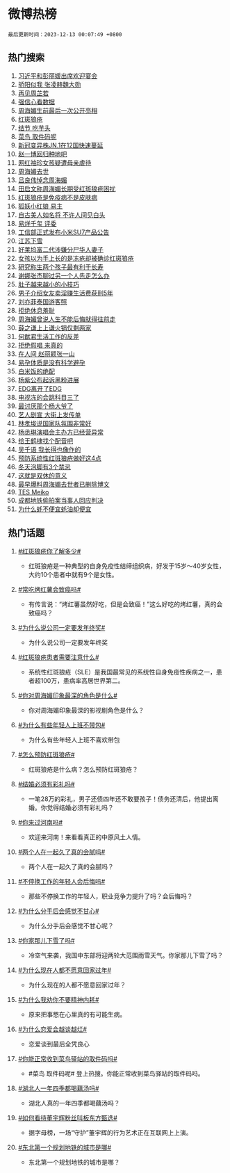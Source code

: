 # 微博热榜

`最后更新时间：2023-12-13 00:07:49 +0800`

## 热门搜索

1. [习近平和彭丽媛出席欢迎宴会](https://m.weibo.cn/search?containerid=100103type%3D1%26t%3D10%26q%3D%23%E4%B9%A0%E8%BF%91%E5%B9%B3%E5%92%8C%E5%BD%AD%E4%B8%BD%E5%AA%9B%E5%87%BA%E5%B8%AD%E6%AC%A2%E8%BF%8E%E5%AE%B4%E4%BC%9A%23&stream_entry_id=51&isnewpage=1&extparam=seat%3D1%26filter_type%3Drealtimehot%26pos%3D0%26c_type%3D51%26q%3D%2523%25E4%25B9%25A0%25E8%25BF%2591%25E5%25B9%25B3%25E5%2592%258C%25E5%25BD%25AD%25E4%25B8%25BD%25E5%25AA%259B%25E5%2587%25BA%25E5%25B8%25AD%25E6%25AC%25A2%25E8%25BF%258E%25E5%25AE%25B4%25E4%25BC%259A%2523%26dgr%3D0%26cate%3D10103%26stream_entry_id%3D51%26display_time%3D1702397267%26pre_seqid%3D1702397267846920861123)
1. [骄阳似我 张凌赫魏大勋](https://m.weibo.cn/search?containerid=100103type%3D1%26t%3D10%26q%3D%E9%AA%84%E9%98%B3%E4%BC%BC%E6%88%91+%E5%BC%A0%E5%87%8C%E8%B5%AB%E9%AD%8F%E5%A4%A7%E5%8B%8B&stream_entry_id=31&isnewpage=1&extparam=seat%3D1%26realpos%3D1%26filter_type%3Drealtimehot%26stream_entry_id%3D31%26c_type%3D31%26flag%3D2%26dgr%3D0%26cate%3D5001%26pos%3D0%26band_rank%3D1%26q%3D%25E9%25AA%2584%25E9%2598%25B3%25E4%25BC%25BC%25E6%2588%2591%2520%25E5%25BC%25A0%25E5%2587%258C%25E8%25B5%25AB%25E9%25AD%258F%25E5%25A4%25A7%25E5%258B%258B%26lcate%3D5001%26display_time%3D1702397267%26pre_seqid%3D1702397267846920861123)
1. [再见周芷若](https://m.weibo.cn/search?containerid=100103type%3D1%26t%3D10%26q%3D%23%E5%86%8D%E8%A7%81%E5%91%A8%E8%8A%B7%E8%8B%A5%23&stream_entry_id=31&isnewpage=1&extparam=seat%3D1%26realpos%3D2%26filter_type%3Drealtimehot%26stream_entry_id%3D31%26c_type%3D31%26flag%3D16%26dgr%3D0%26cate%3D5001%26pos%3D1%26band_rank%3D2%26q%3D%2523%25E5%2586%258D%25E8%25A7%2581%25E5%2591%25A8%25E8%258A%25B7%25E8%258B%25A5%2523%26lcate%3D5001%26display_time%3D1702397267%26pre_seqid%3D1702397267846920861123)
1. [强信心看数据](https://m.weibo.cn/search?containerid=100103type%3D1%26t%3D10%26q%3D%23%E5%BC%BA%E4%BF%A1%E5%BF%83%E7%9C%8B%E6%95%B0%E6%8D%AE%23&stream_entry_id=31&isnewpage=1&extparam=seat%3D1%26realpos%3D3%26filter_type%3Drealtimehot%26stream_entry_id%3D31%26c_type%3D31%26flag%3D0%26dgr%3D0%26cate%3D5001%26pos%3D2%26band_rank%3D3%26q%3D%2523%25E5%25BC%25BA%25E4%25BF%25A1%25E5%25BF%2583%25E7%259C%258B%25E6%2595%25B0%25E6%258D%25AE%2523%26lcate%3D5001%26display_time%3D1702397267%26pre_seqid%3D1702397267846920861123)
1. [周海媚生前最后一次公开亮相](https://m.weibo.cn/search?containerid=100103type%3D1%26t%3D10%26q%3D%23%E5%91%A8%E6%B5%B7%E5%AA%9A%E7%94%9F%E5%89%8D%E6%9C%80%E5%90%8E%E4%B8%80%E6%AC%A1%E5%85%AC%E5%BC%80%E4%BA%AE%E7%9B%B8%23&stream_entry_id=31&isnewpage=1&extparam=seat%3D1%26realpos%3D4%26filter_type%3Drealtimehot%26stream_entry_id%3D31%26c_type%3D31%26flag%3D2%26dgr%3D0%26cate%3D5001%26pos%3D3%26band_rank%3D4%26q%3D%2523%25E5%2591%25A8%25E6%25B5%25B7%25E5%25AA%259A%25E7%2594%259F%25E5%2589%258D%25E6%259C%2580%25E5%2590%258E%25E4%25B8%2580%25E6%25AC%25A1%25E5%2585%25AC%25E5%25BC%2580%25E4%25BA%25AE%25E7%259B%25B8%2523%26lcate%3D5001%26display_time%3D1702397267%26pre_seqid%3D1702397267846920861123)
1. [红斑狼疮](https://m.weibo.cn/search?containerid=100103type%3D1%26t%3D10%26q%3D%E7%BA%A2%E6%96%91%E7%8B%BC%E7%96%AE&stream_entry_id=31&isnewpage=1&extparam=seat%3D1%26realpos%3D5%26filter_type%3Drealtimehot%26stream_entry_id%3D31%26c_type%3D31%26flag%3D16%26dgr%3D0%26cate%3D5001%26pos%3D4%26band_rank%3D5%26q%3D%25E7%25BA%25A2%25E6%2596%2591%25E7%258B%25BC%25E7%2596%25AE%26lcate%3D5001%26display_time%3D1702397267%26pre_seqid%3D1702397267846920861123)
1. [结节 吃芋头](https://m.weibo.cn/search?containerid=100103type%3D1%26t%3D10%26q%3D%E7%BB%93%E8%8A%82+%E5%90%83%E8%8A%8B%E5%A4%B4&stream_entry_id=31&isnewpage=1&extparam=seat%3D1%26realpos%3D6%26filter_type%3Drealtimehot%26stream_entry_id%3D31%26c_type%3D31%26flag%3D16%26dgr%3D0%26cate%3D5001%26pos%3D5%26band_rank%3D6%26q%3D%25E7%25BB%2593%25E8%258A%2582%2520%25E5%2590%2583%25E8%258A%258B%25E5%25A4%25B4%26lcate%3D5001%26display_time%3D1702397267%26pre_seqid%3D1702397267846920861123)
1. [菜鸟 取件码呢](https://m.weibo.cn/search?containerid=100103type%3D1%26t%3D10%26q%3D%E8%8F%9C%E9%B8%9F+%E5%8F%96%E4%BB%B6%E7%A0%81%E5%91%A2&stream_entry_id=31&isnewpage=1&extparam=seat%3D1%26realpos%3D7%26filter_type%3Drealtimehot%26stream_entry_id%3D31%26c_type%3D31%26flag%3D2%26dgr%3D0%26cate%3D5001%26pos%3D6%26band_rank%3D7%26q%3D%25E8%258F%259C%25E9%25B8%259F%2520%25E5%258F%2596%25E4%25BB%25B6%25E7%25A0%2581%25E5%2591%25A2%26lcate%3D5001%26display_time%3D1702397267%26pre_seqid%3D1702397267846920861123)
1. [新冠变异株JN.1在12国快速蔓延](https://m.weibo.cn/search?containerid=100103type%3D1%26t%3D10%26q%3D%23%E6%96%B0%E5%86%A0%E5%8F%98%E5%BC%82%E6%A0%AAJN.1%E5%9C%A812%E5%9B%BD%E5%BF%AB%E9%80%9F%E8%94%93%E5%BB%B6%23&stream_entry_id=31&isnewpage=1&extparam=seat%3D1%26realpos%3D8%26filter_type%3Drealtimehot%26stream_entry_id%3D31%26c_type%3D31%26flag%3D2%26dgr%3D0%26cate%3D5001%26pos%3D7%26band_rank%3D8%26q%3D%2523%25E6%2596%25B0%25E5%2586%25A0%25E5%258F%2598%25E5%25BC%2582%25E6%25A0%25AAJN.1%25E5%259C%25A812%25E5%259B%25BD%25E5%25BF%25AB%25E9%2580%259F%25E8%2594%2593%25E5%25BB%25B6%2523%26lcate%3D5001%26display_time%3D1702397267%26pre_seqid%3D1702397267846920861123)
1. [赵一博回归种地吧](https://m.weibo.cn/search?containerid=100103type%3D1%26t%3D10%26q%3D%E8%B5%B5%E4%B8%80%E5%8D%9A%E5%9B%9E%E5%BD%92%E7%A7%8D%E5%9C%B0%E5%90%A7&stream_entry_id=31&isnewpage=1&extparam=seat%3D1%26realpos%3D9%26filter_type%3Drealtimehot%26stream_entry_id%3D31%26c_type%3D31%26flag%3D1%26dgr%3D0%26cate%3D5001%26pos%3D8%26band_rank%3D9%26q%3D%25E8%25B5%25B5%25E4%25B8%2580%25E5%258D%259A%25E5%259B%259E%25E5%25BD%2592%25E7%25A7%258D%25E5%259C%25B0%25E5%2590%25A7%26lcate%3D5001%26display_time%3D1702397267%26pre_seqid%3D1702397267846920861123)
1. [网红袖珍女孩疑遭母亲虐待](https://m.weibo.cn/search?containerid=100103type%3D1%26t%3D10%26q%3D%23%E7%BD%91%E7%BA%A2%E8%A2%96%E7%8F%8D%E5%A5%B3%E5%AD%A9%E7%96%91%E9%81%AD%E6%AF%8D%E4%BA%B2%E8%99%90%E5%BE%85%23&stream_entry_id=31&isnewpage=1&extparam=seat%3D1%26realpos%3D10%26filter_type%3Drealtimehot%26stream_entry_id%3D31%26c_type%3D31%26flag%3D2%26dgr%3D0%26cate%3D5001%26pos%3D9%26band_rank%3D10%26q%3D%2523%25E7%25BD%2591%25E7%25BA%25A2%25E8%25A2%2596%25E7%258F%258D%25E5%25A5%25B3%25E5%25AD%25A9%25E7%2596%2591%25E9%2581%25AD%25E6%25AF%258D%25E4%25BA%25B2%25E8%2599%2590%25E5%25BE%2585%2523%26lcate%3D5001%26display_time%3D1702397267%26pre_seqid%3D1702397267846920861123)
1. [周海媚去世](https://m.weibo.cn/search?containerid=100103type%3D1%26t%3D10%26q%3D%E5%91%A8%E6%B5%B7%E5%AA%9A%E5%8E%BB%E4%B8%96&stream_entry_id=31&isnewpage=1&extparam=seat%3D1%26realpos%3D11%26filter_type%3Drealtimehot%26stream_entry_id%3D31%26c_type%3D31%26flag%3D2%26dgr%3D0%26cate%3D5001%26pos%3D10%26band_rank%3D11%26q%3D%25E5%2591%25A8%25E6%25B5%25B7%25E5%25AA%259A%25E5%258E%25BB%25E4%25B8%2596%26lcate%3D5001%26display_time%3D1702397267%26pre_seqid%3D1702397267846920861123)
1. [吕良伟悼念周海媚](https://m.weibo.cn/search?containerid=100103type%3D1%26t%3D10%26q%3D%23%E5%90%95%E8%89%AF%E4%BC%9F%E6%82%BC%E5%BF%B5%E5%91%A8%E6%B5%B7%E5%AA%9A%23&stream_entry_id=31&isnewpage=1&extparam=seat%3D1%26realpos%3D12%26filter_type%3Drealtimehot%26stream_entry_id%3D31%26c_type%3D31%26flag%3D1%26dgr%3D0%26cate%3D5001%26pos%3D11%26band_rank%3D12%26q%3D%2523%25E5%2590%2595%25E8%2589%25AF%25E4%25BC%259F%25E6%2582%25BC%25E5%25BF%25B5%25E5%2591%25A8%25E6%25B5%25B7%25E5%25AA%259A%2523%26lcate%3D5001%26display_time%3D1702397267%26pre_seqid%3D1702397267846920861123)
1. [田启文称周海媚长期受红斑狼疮困扰](https://m.weibo.cn/search?containerid=100103type%3D1%26t%3D10%26q%3D%23%E7%94%B0%E5%90%AF%E6%96%87%E7%A7%B0%E5%91%A8%E6%B5%B7%E5%AA%9A%E9%95%BF%E6%9C%9F%E5%8F%97%E7%BA%A2%E6%96%91%E7%8B%BC%E7%96%AE%E5%9B%B0%E6%89%B0%23&stream_entry_id=31&isnewpage=1&extparam=seat%3D1%26realpos%3D13%26filter_type%3Drealtimehot%26stream_entry_id%3D31%26c_type%3D31%26flag%3D2%26dgr%3D0%26cate%3D5001%26pos%3D12%26band_rank%3D13%26q%3D%2523%25E7%2594%25B0%25E5%2590%25AF%25E6%2596%2587%25E7%25A7%25B0%25E5%2591%25A8%25E6%25B5%25B7%25E5%25AA%259A%25E9%2595%25BF%25E6%259C%259F%25E5%258F%2597%25E7%25BA%25A2%25E6%2596%2591%25E7%258B%25BC%25E7%2596%25AE%25E5%259B%25B0%25E6%2589%25B0%2523%26lcate%3D5001%26display_time%3D1702397267%26pre_seqid%3D1702397267846920861123)
1. [红斑狼疮是免疫病不是皮肤病](https://m.weibo.cn/search?containerid=100103type%3D1%26t%3D10%26q%3D%23%E7%BA%A2%E6%96%91%E7%8B%BC%E7%96%AE%E6%98%AF%E5%85%8D%E7%96%AB%E7%97%85%E4%B8%8D%E6%98%AF%E7%9A%AE%E8%82%A4%E7%97%85%23&stream_entry_id=31&isnewpage=1&extparam=seat%3D1%26realpos%3D14%26filter_type%3Drealtimehot%26stream_entry_id%3D31%26c_type%3D31%26flag%3D0%26dgr%3D0%26cate%3D5001%26pos%3D13%26band_rank%3D14%26q%3D%2523%25E7%25BA%25A2%25E6%2596%2591%25E7%258B%25BC%25E7%2596%25AE%25E6%2598%25AF%25E5%2585%258D%25E7%2596%25AB%25E7%2597%2585%25E4%25B8%258D%25E6%2598%25AF%25E7%259A%25AE%25E8%2582%25A4%25E7%2597%2585%2523%26lcate%3D5001%26display_time%3D1702397267%26pre_seqid%3D1702397267846920861123)
1. [狐妖小红娘 易主](https://m.weibo.cn/search?containerid=100103type%3D1%26t%3D10%26q%3D%E7%8B%90%E5%A6%96%E5%B0%8F%E7%BA%A2%E5%A8%98+%E6%98%93%E4%B8%BB&stream_entry_id=31&isnewpage=1&extparam=seat%3D1%26realpos%3D15%26filter_type%3Drealtimehot%26stream_entry_id%3D31%26c_type%3D31%26flag%3D2%26dgr%3D0%26cate%3D5001%26pos%3D14%26band_rank%3D15%26q%3D%25E7%258B%2590%25E5%25A6%2596%25E5%25B0%258F%25E7%25BA%25A2%25E5%25A8%2598%2520%25E6%2598%2593%25E4%25B8%25BB%26lcate%3D5001%26display_time%3D1702397267%26pre_seqid%3D1702397267846920861123)
1. [自古美人如名将 不许人间见白头](https://m.weibo.cn/search?containerid=100103type%3D1%26t%3D10%26q%3D%E8%87%AA%E5%8F%A4%E7%BE%8E%E4%BA%BA%E5%A6%82%E5%90%8D%E5%B0%86+%E4%B8%8D%E8%AE%B8%E4%BA%BA%E9%97%B4%E8%A7%81%E7%99%BD%E5%A4%B4&stream_entry_id=31&isnewpage=1&extparam=seat%3D1%26realpos%3D16%26filter_type%3Drealtimehot%26stream_entry_id%3D31%26c_type%3D31%26flag%3D2%26dgr%3D0%26cate%3D5001%26pos%3D15%26band_rank%3D16%26q%3D%25E8%2587%25AA%25E5%258F%25A4%25E7%25BE%258E%25E4%25BA%25BA%25E5%25A6%2582%25E5%2590%258D%25E5%25B0%2586%2520%25E4%25B8%258D%25E8%25AE%25B8%25E4%25BA%25BA%25E9%2597%25B4%25E8%25A7%2581%25E7%2599%25BD%25E5%25A4%25B4%26lcate%3D5001%26display_time%3D1702397267%26pre_seqid%3D1702397267846920861123)
1. [易烊千玺 评委](https://m.weibo.cn/search?containerid=100103type%3D1%26t%3D10%26q%3D%E6%98%93%E7%83%8A%E5%8D%83%E7%8E%BA+%E8%AF%84%E5%A7%94&stream_entry_id=31&isnewpage=1&extparam=seat%3D1%26realpos%3D17%26filter_type%3Drealtimehot%26stream_entry_id%3D31%26c_type%3D31%26flag%3D0%26dgr%3D0%26cate%3D5001%26pos%3D16%26band_rank%3D17%26q%3D%25E6%2598%2593%25E7%2583%258A%25E5%258D%2583%25E7%258E%25BA%2520%25E8%25AF%2584%25E5%25A7%2594%26lcate%3D5001%26display_time%3D1702397267%26pre_seqid%3D1702397267846920861123)
1. [工信部正式发布小米SU7产品公告](https://m.weibo.cn/search?containerid=100103type%3D1%26t%3D10%26q%3D%23%E5%B7%A5%E4%BF%A1%E9%83%A8%E6%AD%A3%E5%BC%8F%E5%8F%91%E5%B8%83%E5%B0%8F%E7%B1%B3SU7%E4%BA%A7%E5%93%81%E5%85%AC%E5%91%8A%23&stream_entry_id=31&isnewpage=1&extparam=seat%3D1%26realpos%3D18%26filter_type%3Drealtimehot%26stream_entry_id%3D31%26c_type%3D31%26flag%3D1%26dgr%3D0%26cate%3D5001%26pos%3D17%26band_rank%3D18%26q%3D%2523%25E5%25B7%25A5%25E4%25BF%25A1%25E9%2583%25A8%25E6%25AD%25A3%25E5%25BC%258F%25E5%258F%2591%25E5%25B8%2583%25E5%25B0%258F%25E7%25B1%25B3SU7%25E4%25BA%25A7%25E5%2593%2581%25E5%2585%25AC%25E5%2591%258A%2523%26lcate%3D5001%26display_time%3D1702397267%26pre_seqid%3D1702397267846920861123)
1. [江苏下雪](https://m.weibo.cn/search?containerid=100103type%3D1%26t%3D10%26q%3D%23%E6%B1%9F%E8%8B%8F%E4%B8%8B%E9%9B%AA%23&stream_entry_id=31&isnewpage=1&extparam=seat%3D1%26realpos%3D19%26filter_type%3Drealtimehot%26stream_entry_id%3D31%26c_type%3D31%26flag%3D1%26dgr%3D0%26cate%3D5001%26pos%3D18%26band_rank%3D19%26q%3D%2523%25E6%25B1%259F%25E8%258B%258F%25E4%25B8%258B%25E9%259B%25AA%2523%26lcate%3D5001%26display_time%3D1702397267%26pre_seqid%3D1702397267846920861123)
1. [好莱坞富二代涉嫌分尸华人妻子](https://m.weibo.cn/search?containerid=100103type%3D1%26t%3D10%26q%3D%23%E5%A5%BD%E8%8E%B1%E5%9D%9E%E5%AF%8C%E4%BA%8C%E4%BB%A3%E6%B6%89%E5%AB%8C%E5%88%86%E5%B0%B8%E5%8D%8E%E4%BA%BA%E5%A6%BB%E5%AD%90%23&stream_entry_id=31&isnewpage=1&extparam=seat%3D1%26realpos%3D20%26filter_type%3Drealtimehot%26stream_entry_id%3D31%26c_type%3D31%26flag%3D0%26dgr%3D0%26cate%3D5001%26pos%3D19%26band_rank%3D20%26q%3D%2523%25E5%25A5%25BD%25E8%258E%25B1%25E5%259D%259E%25E5%25AF%258C%25E4%25BA%258C%25E4%25BB%25A3%25E6%25B6%2589%25E5%25AB%258C%25E5%2588%2586%25E5%25B0%25B8%25E5%258D%258E%25E4%25BA%25BA%25E5%25A6%25BB%25E5%25AD%2590%2523%26lcate%3D5001%26display_time%3D1702397267%26pre_seqid%3D1702397267846920861123)
1. [女孩以为手上长的是冻疮却被确诊红斑狼疮](https://m.weibo.cn/search?containerid=100103type%3D1%26t%3D10%26q%3D%23%E5%A5%B3%E5%AD%A9%E4%BB%A5%E4%B8%BA%E6%89%8B%E4%B8%8A%E9%95%BF%E7%9A%84%E6%98%AF%E5%86%BB%E7%96%AE%E5%8D%B4%E8%A2%AB%E7%A1%AE%E8%AF%8A%E7%BA%A2%E6%96%91%E7%8B%BC%E7%96%AE%23&stream_entry_id=31&isnewpage=1&extparam=seat%3D1%26realpos%3D21%26filter_type%3Drealtimehot%26stream_entry_id%3D31%26c_type%3D31%26flag%3D0%26dgr%3D0%26cate%3D5001%26pos%3D20%26band_rank%3D21%26q%3D%2523%25E5%25A5%25B3%25E5%25AD%25A9%25E4%25BB%25A5%25E4%25B8%25BA%25E6%2589%258B%25E4%25B8%258A%25E9%2595%25BF%25E7%259A%2584%25E6%2598%25AF%25E5%2586%25BB%25E7%2596%25AE%25E5%258D%25B4%25E8%25A2%25AB%25E7%25A1%25AE%25E8%25AF%258A%25E7%25BA%25A2%25E6%2596%2591%25E7%258B%25BC%25E7%2596%25AE%2523%26lcate%3D5001%26display_time%3D1702397267%26pre_seqid%3D1702397267846920861123)
1. [研究称生两个孩子最有利于长寿](https://m.weibo.cn/search?containerid=100103type%3D1%26t%3D10%26q%3D%23%E7%A0%94%E7%A9%B6%E7%A7%B0%E7%94%9F%E4%B8%A4%E4%B8%AA%E5%AD%A9%E5%AD%90%E6%9C%80%E6%9C%89%E5%88%A9%E4%BA%8E%E9%95%BF%E5%AF%BF%23&stream_entry_id=31&isnewpage=1&extparam=seat%3D1%26realpos%3D22%26filter_type%3Drealtimehot%26stream_entry_id%3D31%26c_type%3D31%26flag%3D0%26dgr%3D0%26cate%3D5001%26pos%3D21%26band_rank%3D22%26q%3D%2523%25E7%25A0%2594%25E7%25A9%25B6%25E7%25A7%25B0%25E7%2594%259F%25E4%25B8%25A4%25E4%25B8%25AA%25E5%25AD%25A9%25E5%25AD%2590%25E6%259C%2580%25E6%259C%2589%25E5%2588%25A9%25E4%25BA%258E%25E9%2595%25BF%25E5%25AF%25BF%2523%26lcate%3D5001%26display_time%3D1702397267%26pre_seqid%3D1702397267846920861123)
1. [谢娜张杰聊过另一个人先走怎么办](https://m.weibo.cn/search?containerid=100103type%3D1%26t%3D10%26q%3D%23%E8%B0%A2%E5%A8%9C%E5%BC%A0%E6%9D%B0%E8%81%8A%E8%BF%87%E5%8F%A6%E4%B8%80%E4%B8%AA%E4%BA%BA%E5%85%88%E8%B5%B0%E6%80%8E%E4%B9%88%E5%8A%9E%23&stream_entry_id=31&isnewpage=1&extparam=seat%3D1%26realpos%3D23%26filter_type%3Drealtimehot%26stream_entry_id%3D31%26c_type%3D31%26flag%3D1%26dgr%3D0%26cate%3D5001%26pos%3D22%26band_rank%3D23%26q%3D%2523%25E8%25B0%25A2%25E5%25A8%259C%25E5%25BC%25A0%25E6%259D%25B0%25E8%2581%258A%25E8%25BF%2587%25E5%258F%25A6%25E4%25B8%2580%25E4%25B8%25AA%25E4%25BA%25BA%25E5%2585%2588%25E8%25B5%25B0%25E6%2580%258E%25E4%25B9%2588%25E5%258A%259E%2523%26lcate%3D5001%26display_time%3D1702397267%26pre_seqid%3D1702397267846920861123)
1. [肚子越来越小的小技巧](https://m.weibo.cn/search?containerid=100103type%3D1%26t%3D10%26q%3D%E8%82%9A%E5%AD%90%E8%B6%8A%E6%9D%A5%E8%B6%8A%E5%B0%8F%E7%9A%84%E5%B0%8F%E6%8A%80%E5%B7%A7&stream_entry_id=31&isnewpage=1&extparam=seat%3D1%26realpos%3D24%26filter_type%3Drealtimehot%26stream_entry_id%3D31%26c_type%3D31%26flag%3D1%26dgr%3D0%26cate%3D5001%26pos%3D23%26band_rank%3D24%26q%3D%25E8%2582%259A%25E5%25AD%2590%25E8%25B6%258A%25E6%259D%25A5%25E8%25B6%258A%25E5%25B0%258F%25E7%259A%2584%25E5%25B0%258F%25E6%258A%2580%25E5%25B7%25A7%26lcate%3D5001%26display_time%3D1702397267%26pre_seqid%3D1702397267846920861123)
1. [男子介绍女友卖淫赚生活费获刑5年](https://m.weibo.cn/search?containerid=100103type%3D1%26t%3D10%26q%3D%23%E7%94%B7%E5%AD%90%E4%BB%8B%E7%BB%8D%E5%A5%B3%E5%8F%8B%E5%8D%96%E6%B7%AB%E8%B5%9A%E7%94%9F%E6%B4%BB%E8%B4%B9%E8%8E%B7%E5%88%915%E5%B9%B4%23&stream_entry_id=31&isnewpage=1&extparam=seat%3D1%26realpos%3D25%26filter_type%3Drealtimehot%26stream_entry_id%3D31%26c_type%3D31%26flag%3D0%26dgr%3D0%26cate%3D5001%26pos%3D24%26band_rank%3D25%26q%3D%2523%25E7%2594%25B7%25E5%25AD%2590%25E4%25BB%258B%25E7%25BB%258D%25E5%25A5%25B3%25E5%258F%258B%25E5%258D%2596%25E6%25B7%25AB%25E8%25B5%259A%25E7%2594%259F%25E6%25B4%25BB%25E8%25B4%25B9%25E8%258E%25B7%25E5%2588%25915%25E5%25B9%25B4%2523%26lcate%3D5001%26display_time%3D1702397267%26pre_seqid%3D1702397267846920861123)
1. [刘亦菲泰国游客照](https://m.weibo.cn/search?containerid=100103type%3D1%26t%3D10%26q%3D%23%E5%88%98%E4%BA%A6%E8%8F%B2%E6%B3%B0%E5%9B%BD%E6%B8%B8%E5%AE%A2%E7%85%A7%23&stream_entry_id=31&isnewpage=1&extparam=seat%3D1%26realpos%3D26%26filter_type%3Drealtimehot%26stream_entry_id%3D31%26c_type%3D31%26flag%3D1%26dgr%3D0%26cate%3D5001%26pos%3D25%26band_rank%3D26%26q%3D%2523%25E5%2588%2598%25E4%25BA%25A6%25E8%258F%25B2%25E6%25B3%25B0%25E5%259B%25BD%25E6%25B8%25B8%25E5%25AE%25A2%25E7%2585%25A7%2523%26lcate%3D5001%26display_time%3D1702397267%26pre_seqid%3D1702397267846920861123)
1. [拒绝休息羞耻](https://m.weibo.cn/search?containerid=100103type%3D1%26t%3D10%26q%3D%E6%8B%92%E7%BB%9D%E4%BC%91%E6%81%AF%E7%BE%9E%E8%80%BB&stream_entry_id=31&isnewpage=1&extparam=seat%3D1%26realpos%3D27%26filter_type%3Drealtimehot%26stream_entry_id%3D31%26c_type%3D31%26flag%3D1%26dgr%3D0%26cate%3D5001%26pos%3D26%26band_rank%3D27%26q%3D%25E6%258B%2592%25E7%25BB%259D%25E4%25BC%2591%25E6%2581%25AF%25E7%25BE%259E%25E8%2580%25BB%26lcate%3D5001%26display_time%3D1702397267%26pre_seqid%3D1702397267846920861123)
1. [周海媚曾说人生不能后悔就得往前走](https://m.weibo.cn/search?containerid=100103type%3D1%26t%3D10%26q%3D%23%E5%91%A8%E6%B5%B7%E5%AA%9A%E6%9B%BE%E8%AF%B4%E4%BA%BA%E7%94%9F%E4%B8%8D%E8%83%BD%E5%90%8E%E6%82%94%E5%B0%B1%E5%BE%97%E5%BE%80%E5%89%8D%E8%B5%B0%23&stream_entry_id=31&isnewpage=1&extparam=seat%3D1%26realpos%3D28%26filter_type%3Drealtimehot%26stream_entry_id%3D31%26c_type%3D31%26flag%3D1%26dgr%3D0%26cate%3D5001%26pos%3D27%26band_rank%3D28%26q%3D%2523%25E5%2591%25A8%25E6%25B5%25B7%25E5%25AA%259A%25E6%259B%25BE%25E8%25AF%25B4%25E4%25BA%25BA%25E7%2594%259F%25E4%25B8%258D%25E8%2583%25BD%25E5%2590%258E%25E6%2582%2594%25E5%25B0%25B1%25E5%25BE%2597%25E5%25BE%2580%25E5%2589%258D%25E8%25B5%25B0%2523%26lcate%3D5001%26display_time%3D1702397267%26pre_seqid%3D1702397267846920861123)
1. [薛之谦上上谦火锅仅剩两家](https://m.weibo.cn/search?containerid=100103type%3D1%26t%3D10%26q%3D%23%E8%96%9B%E4%B9%8B%E8%B0%A6%E4%B8%8A%E4%B8%8A%E8%B0%A6%E7%81%AB%E9%94%85%E4%BB%85%E5%89%A9%E4%B8%A4%E5%AE%B6%23&stream_entry_id=31&isnewpage=1&extparam=seat%3D1%26realpos%3D29%26filter_type%3Drealtimehot%26stream_entry_id%3D31%26c_type%3D31%26flag%3D0%26dgr%3D0%26cate%3D5001%26pos%3D28%26band_rank%3D29%26q%3D%2523%25E8%2596%259B%25E4%25B9%258B%25E8%25B0%25A6%25E4%25B8%258A%25E4%25B8%258A%25E8%25B0%25A6%25E7%2581%25AB%25E9%2594%2585%25E4%25BB%2585%25E5%2589%25A9%25E4%25B8%25A4%25E5%25AE%25B6%2523%26lcate%3D5001%26display_time%3D1702397267%26pre_seqid%3D1702397267846920861123)
1. [何猷君生活工作的反差](https://m.weibo.cn/search?containerid=100103type%3D1%26t%3D10%26q%3D%E4%BD%95%E7%8C%B7%E5%90%9B%E7%94%9F%E6%B4%BB%E5%B7%A5%E4%BD%9C%E7%9A%84%E5%8F%8D%E5%B7%AE&stream_entry_id=31&isnewpage=1&extparam=seat%3D1%26realpos%3D30%26filter_type%3Drealtimehot%26stream_entry_id%3D31%26c_type%3D31%26flag%3D1%26dgr%3D0%26cate%3D5001%26pos%3D29%26band_rank%3D30%26q%3D%25E4%25BD%2595%25E7%258C%25B7%25E5%2590%259B%25E7%2594%259F%25E6%25B4%25BB%25E5%25B7%25A5%25E4%25BD%259C%25E7%259A%2584%25E5%258F%258D%25E5%25B7%25AE%26lcate%3D5001%26display_time%3D1702397267%26pre_seqid%3D1702397267846920861123)
1. [拒绝假唱 来真的](https://m.weibo.cn/search?containerid=100103type%3D1%26t%3D10%26q%3D%E6%8B%92%E7%BB%9D%E5%81%87%E5%94%B1+%E6%9D%A5%E7%9C%9F%E7%9A%84&stream_entry_id=31&isnewpage=1&extparam=seat%3D1%26realpos%3D31%26filter_type%3Drealtimehot%26stream_entry_id%3D31%26c_type%3D31%26flag%3D0%26dgr%3D0%26cate%3D5001%26pos%3D30%26band_rank%3D31%26q%3D%25E6%258B%2592%25E7%25BB%259D%25E5%2581%2587%25E5%2594%25B1%2520%25E6%259D%25A5%25E7%259C%259F%25E7%259A%2584%26lcate%3D5001%26display_time%3D1702397267%26pre_seqid%3D1702397267846920861123)
1. [在人间 赵丽颖张一山](https://m.weibo.cn/search?containerid=100103type%3D1%26t%3D10%26q%3D%E5%9C%A8%E4%BA%BA%E9%97%B4+%E8%B5%B5%E4%B8%BD%E9%A2%96%E5%BC%A0%E4%B8%80%E5%B1%B1&stream_entry_id=31&isnewpage=1&extparam=seat%3D1%26realpos%3D32%26filter_type%3Drealtimehot%26stream_entry_id%3D31%26c_type%3D31%26flag%3D0%26dgr%3D0%26cate%3D5001%26pos%3D31%26band_rank%3D32%26q%3D%25E5%259C%25A8%25E4%25BA%25BA%25E9%2597%25B4%2520%25E8%25B5%25B5%25E4%25B8%25BD%25E9%25A2%2596%25E5%25BC%25A0%25E4%25B8%2580%25E5%25B1%25B1%26lcate%3D5001%26display_time%3D1702397267%26pre_seqid%3D1702397267846920861123)
1. [易孕体质是没有科学避孕](https://m.weibo.cn/search?containerid=100103type%3D1%26t%3D10%26q%3D%E6%98%93%E5%AD%95%E4%BD%93%E8%B4%A8%E6%98%AF%E6%B2%A1%E6%9C%89%E7%A7%91%E5%AD%A6%E9%81%BF%E5%AD%95&stream_entry_id=31&isnewpage=1&extparam=seat%3D1%26realpos%3D33%26filter_type%3Drealtimehot%26stream_entry_id%3D31%26c_type%3D31%26flag%3D0%26dgr%3D0%26cate%3D5001%26pos%3D32%26band_rank%3D33%26q%3D%25E6%2598%2593%25E5%25AD%2595%25E4%25BD%2593%25E8%25B4%25A8%25E6%2598%25AF%25E6%25B2%25A1%25E6%259C%2589%25E7%25A7%2591%25E5%25AD%25A6%25E9%2581%25BF%25E5%25AD%2595%26lcate%3D5001%26display_time%3D1702397267%26pre_seqid%3D1702397267846920861123)
1. [白米饭的绝配](https://m.weibo.cn/search?containerid=100103type%3D1%26t%3D10%26q%3D%E7%99%BD%E7%B1%B3%E9%A5%AD%E7%9A%84%E7%BB%9D%E9%85%8D&stream_entry_id=31&isnewpage=1&extparam=seat%3D1%26realpos%3D34%26filter_type%3Drealtimehot%26stream_entry_id%3D31%26c_type%3D31%26flag%3D1%26dgr%3D0%26cate%3D5001%26pos%3D33%26band_rank%3D34%26q%3D%25E7%2599%25BD%25E7%25B1%25B3%25E9%25A5%25AD%25E7%259A%2584%25E7%25BB%259D%25E9%2585%258D%26lcate%3D5001%26display_time%3D1702397267%26pre_seqid%3D1702397267846920861123)
1. [杨紫公布起诉黑粉进展](https://m.weibo.cn/search?containerid=100103type%3D1%26t%3D10%26q%3D%23%E6%9D%A8%E7%B4%AB%E5%85%AC%E5%B8%83%E8%B5%B7%E8%AF%89%E9%BB%91%E7%B2%89%E8%BF%9B%E5%B1%95%23&stream_entry_id=31&isnewpage=1&extparam=seat%3D1%26realpos%3D35%26filter_type%3Drealtimehot%26stream_entry_id%3D31%26c_type%3D31%26flag%3D0%26dgr%3D0%26cate%3D5001%26pos%3D34%26band_rank%3D35%26q%3D%2523%25E6%259D%25A8%25E7%25B4%25AB%25E5%2585%25AC%25E5%25B8%2583%25E8%25B5%25B7%25E8%25AF%2589%25E9%25BB%2591%25E7%25B2%2589%25E8%25BF%259B%25E5%25B1%2595%2523%26lcate%3D5001%26display_time%3D1702397267%26pre_seqid%3D1702397267846920861123)
1. [EDG离开了EDG](https://m.weibo.cn/search?containerid=100103type%3D1%26t%3D10%26q%3DEDG%E7%A6%BB%E5%BC%80%E4%BA%86EDG&stream_entry_id=31&isnewpage=1&extparam=seat%3D1%26realpos%3D36%26filter_type%3Drealtimehot%26stream_entry_id%3D31%26c_type%3D31%26flag%3D0%26dgr%3D0%26cate%3D5001%26pos%3D35%26band_rank%3D36%26q%3DEDG%25E7%25A6%25BB%25E5%25BC%2580%25E4%25BA%2586EDG%26lcate%3D5001%26display_time%3D1702397267%26pre_seqid%3D1702397267846920861123)
1. [电视冻的会跳科目三了](https://m.weibo.cn/search?containerid=100103type%3D1%26t%3D10%26q%3D%E7%94%B5%E8%A7%86%E5%86%BB%E7%9A%84%E4%BC%9A%E8%B7%B3%E7%A7%91%E7%9B%AE%E4%B8%89%E4%BA%86&stream_entry_id=31&isnewpage=1&extparam=seat%3D1%26realpos%3D37%26filter_type%3Drealtimehot%26stream_entry_id%3D31%26c_type%3D31%26flag%3D1%26dgr%3D0%26cate%3D5001%26pos%3D36%26band_rank%3D37%26q%3D%25E7%2594%25B5%25E8%25A7%2586%25E5%2586%25BB%25E7%259A%2584%25E4%25BC%259A%25E8%25B7%25B3%25E7%25A7%2591%25E7%259B%25AE%25E4%25B8%2589%25E4%25BA%2586%26lcate%3D5001%26display_time%3D1702397267%26pre_seqid%3D1702397267846920861123)
1. [最讨厌那个杨大爷了](https://m.weibo.cn/search?containerid=100103type%3D1%26t%3D10%26q%3D%23%E6%9C%80%E8%AE%A8%E5%8E%8C%E9%82%A3%E4%B8%AA%E6%9D%A8%E5%A4%A7%E7%88%B7%E4%BA%86%23&stream_entry_id=31&isnewpage=1&extparam=seat%3D1%26realpos%3D38%26filter_type%3Drealtimehot%26stream_entry_id%3D31%26c_type%3D31%26flag%3D0%26dgr%3D0%26cate%3D5001%26pos%3D37%26band_rank%3D38%26q%3D%2523%25E6%259C%2580%25E8%25AE%25A8%25E5%258E%258C%25E9%2582%25A3%25E4%25B8%25AA%25E6%259D%25A8%25E5%25A4%25A7%25E7%2588%25B7%25E4%25BA%2586%2523%26lcate%3D5001%26display_time%3D1702397267%26pre_seqid%3D1702397267846920861123)
1. [艺人剧宣 大街上发传单](https://m.weibo.cn/search?containerid=100103type%3D1%26t%3D10%26q%3D%E8%89%BA%E4%BA%BA%E5%89%A7%E5%AE%A3+%E5%A4%A7%E8%A1%97%E4%B8%8A%E5%8F%91%E4%BC%A0%E5%8D%95&stream_entry_id=31&isnewpage=1&extparam=seat%3D1%26realpos%3D39%26filter_type%3Drealtimehot%26stream_entry_id%3D31%26c_type%3D31%26flag%3D1%26dgr%3D0%26cate%3D5001%26pos%3D38%26band_rank%3D39%26q%3D%25E8%2589%25BA%25E4%25BA%25BA%25E5%2589%25A7%25E5%25AE%25A3%2520%25E5%25A4%25A7%25E8%25A1%2597%25E4%25B8%258A%25E5%258F%2591%25E4%25BC%25A0%25E5%258D%2595%26lcate%3D5001%26display_time%3D1702397267%26pre_seqid%3D1702397267846920861123)
1. [林孝埈说国家队氛围非常好](https://m.weibo.cn/search?containerid=100103type%3D1%26t%3D10%26q%3D%23%E6%9E%97%E5%AD%9D%E5%9F%88%E8%AF%B4%E5%9B%BD%E5%AE%B6%E9%98%9F%E6%B0%9B%E5%9B%B4%E9%9D%9E%E5%B8%B8%E5%A5%BD%23&stream_entry_id=31&isnewpage=1&extparam=seat%3D1%26realpos%3D40%26filter_type%3Drealtimehot%26stream_entry_id%3D31%26c_type%3D31%26flag%3D0%26dgr%3D0%26cate%3D5001%26pos%3D39%26band_rank%3D40%26q%3D%2523%25E6%259E%2597%25E5%25AD%259D%25E5%259F%2588%25E8%25AF%25B4%25E5%259B%25BD%25E5%25AE%25B6%25E9%2598%259F%25E6%25B0%259B%25E5%259B%25B4%25E9%259D%259E%25E5%25B8%25B8%25E5%25A5%25BD%2523%26lcate%3D5001%26display_time%3D1702397267%26pre_seqid%3D1702397267846920861123)
1. [杨丞琳演唱会主办方已经营异常](https://m.weibo.cn/search?containerid=100103type%3D1%26t%3D10%26q%3D%23%E6%9D%A8%E4%B8%9E%E7%90%B3%E6%BC%94%E5%94%B1%E4%BC%9A%E4%B8%BB%E5%8A%9E%E6%96%B9%E5%B7%B2%E7%BB%8F%E8%90%A5%E5%BC%82%E5%B8%B8%23&stream_entry_id=31&isnewpage=1&extparam=seat%3D1%26realpos%3D41%26filter_type%3Drealtimehot%26stream_entry_id%3D31%26c_type%3D31%26flag%3D0%26dgr%3D0%26cate%3D5001%26pos%3D40%26band_rank%3D41%26q%3D%2523%25E6%259D%25A8%25E4%25B8%259E%25E7%2590%25B3%25E6%25BC%2594%25E5%2594%25B1%25E4%25BC%259A%25E4%25B8%25BB%25E5%258A%259E%25E6%2596%25B9%25E5%25B7%25B2%25E7%25BB%258F%25E8%2590%25A5%25E5%25BC%2582%25E5%25B8%25B8%2523%26lcate%3D5001%26display_time%3D1702397267%26pre_seqid%3D1702397267846920861123)
1. [给王鹤棣找个配音吧](https://m.weibo.cn/search?containerid=100103type%3D1%26t%3D10%26q%3D%E7%BB%99%E7%8E%8B%E9%B9%A4%E6%A3%A3%E6%89%BE%E4%B8%AA%E9%85%8D%E9%9F%B3%E5%90%A7&stream_entry_id=31&isnewpage=1&extparam=seat%3D1%26realpos%3D42%26filter_type%3Drealtimehot%26stream_entry_id%3D31%26c_type%3D31%26flag%3D0%26dgr%3D0%26cate%3D5001%26pos%3D41%26band_rank%3D42%26q%3D%25E7%25BB%2599%25E7%258E%258B%25E9%25B9%25A4%25E6%25A3%25A3%25E6%2589%25BE%25E4%25B8%25AA%25E9%2585%258D%25E9%259F%25B3%25E5%2590%25A7%26lcate%3D5001%26display_time%3D1702397267%26pre_seqid%3D1702397267846920861123)
1. [吴千语 我长得也像作的](https://m.weibo.cn/search?containerid=100103type%3D1%26t%3D10%26q%3D%E5%90%B4%E5%8D%83%E8%AF%AD+%E6%88%91%E9%95%BF%E5%BE%97%E4%B9%9F%E5%83%8F%E4%BD%9C%E7%9A%84&stream_entry_id=31&isnewpage=1&extparam=seat%3D1%26realpos%3D43%26filter_type%3Drealtimehot%26stream_entry_id%3D31%26c_type%3D31%26flag%3D1%26dgr%3D0%26cate%3D5001%26pos%3D42%26band_rank%3D43%26q%3D%25E5%2590%25B4%25E5%258D%2583%25E8%25AF%25AD%2520%25E6%2588%2591%25E9%2595%25BF%25E5%25BE%2597%25E4%25B9%259F%25E5%2583%258F%25E4%25BD%259C%25E7%259A%2584%26lcate%3D5001%26display_time%3D1702397267%26pre_seqid%3D1702397267846920861123)
1. [预防系统性红斑狼疮做好这4点](https://m.weibo.cn/search?containerid=100103type%3D1%26t%3D10%26q%3D%23%E9%A2%84%E9%98%B2%E7%B3%BB%E7%BB%9F%E6%80%A7%E7%BA%A2%E6%96%91%E7%8B%BC%E7%96%AE%E5%81%9A%E5%A5%BD%E8%BF%994%E7%82%B9%23&stream_entry_id=31&isnewpage=1&extparam=seat%3D1%26realpos%3D44%26filter_type%3Drealtimehot%26stream_entry_id%3D31%26c_type%3D31%26flag%3D0%26dgr%3D0%26cate%3D5001%26pos%3D43%26band_rank%3D44%26q%3D%2523%25E9%25A2%2584%25E9%2598%25B2%25E7%25B3%25BB%25E7%25BB%259F%25E6%2580%25A7%25E7%25BA%25A2%25E6%2596%2591%25E7%258B%25BC%25E7%2596%25AE%25E5%2581%259A%25E5%25A5%25BD%25E8%25BF%25994%25E7%2582%25B9%2523%26lcate%3D5001%26display_time%3D1702397267%26pre_seqid%3D1702397267846920861123)
1. [冬天泡脚有3个禁忌](https://m.weibo.cn/search?containerid=100103type%3D1%26t%3D10%26q%3D%23%E5%86%AC%E5%A4%A9%E6%B3%A1%E8%84%9A%E6%9C%893%E4%B8%AA%E7%A6%81%E5%BF%8C%23&stream_entry_id=31&isnewpage=1&extparam=seat%3D1%26realpos%3D45%26filter_type%3Drealtimehot%26stream_entry_id%3D31%26c_type%3D31%26flag%3D0%26dgr%3D0%26cate%3D5001%26pos%3D44%26band_rank%3D45%26q%3D%2523%25E5%2586%25AC%25E5%25A4%25A9%25E6%25B3%25A1%25E8%2584%259A%25E6%259C%25893%25E4%25B8%25AA%25E7%25A6%2581%25E5%25BF%258C%2523%26lcate%3D5001%26display_time%3D1702397267%26pre_seqid%3D1702397267846920861123)
1. [这就是双休的意义](https://m.weibo.cn/search?containerid=100103type%3D1%26t%3D10%26q%3D%23%E8%BF%99%E5%B0%B1%E6%98%AF%E5%8F%8C%E4%BC%91%E7%9A%84%E6%84%8F%E4%B9%89%23&stream_entry_id=31&isnewpage=1&extparam=seat%3D1%26realpos%3D46%26filter_type%3Drealtimehot%26stream_entry_id%3D31%26c_type%3D31%26flag%3D0%26dgr%3D0%26cate%3D5001%26pos%3D45%26band_rank%3D46%26q%3D%2523%25E8%25BF%2599%25E5%25B0%25B1%25E6%2598%25AF%25E5%258F%258C%25E4%25BC%2591%25E7%259A%2584%25E6%2584%258F%25E4%25B9%2589%2523%26lcate%3D5001%26display_time%3D1702397267%26pre_seqid%3D1702397267846920861123)
1. [最早爆料周海媚去世者已删除博文](https://m.weibo.cn/search?containerid=100103type%3D1%26t%3D10%26q%3D%23%E6%9C%80%E6%97%A9%E7%88%86%E6%96%99%E5%91%A8%E6%B5%B7%E5%AA%9A%E5%8E%BB%E4%B8%96%E8%80%85%E5%B7%B2%E5%88%A0%E9%99%A4%E5%8D%9A%E6%96%87%23&stream_entry_id=31&isnewpage=1&extparam=seat%3D1%26realpos%3D47%26filter_type%3Drealtimehot%26stream_entry_id%3D31%26c_type%3D31%26flag%3D0%26dgr%3D0%26cate%3D5001%26pos%3D46%26band_rank%3D47%26q%3D%2523%25E6%259C%2580%25E6%2597%25A9%25E7%2588%2586%25E6%2596%2599%25E5%2591%25A8%25E6%25B5%25B7%25E5%25AA%259A%25E5%258E%25BB%25E4%25B8%2596%25E8%2580%2585%25E5%25B7%25B2%25E5%2588%25A0%25E9%2599%25A4%25E5%258D%259A%25E6%2596%2587%2523%26lcate%3D5001%26display_time%3D1702397267%26pre_seqid%3D1702397267846920861123)
1. [TES Meiko](https://m.weibo.cn/search?containerid=100103type%3D1%26t%3D10%26q%3DTES+Meiko&stream_entry_id=31&isnewpage=1&extparam=seat%3D1%26realpos%3D48%26filter_type%3Drealtimehot%26stream_entry_id%3D31%26c_type%3D31%26flag%3D0%26dgr%3D0%26cate%3D5001%26pos%3D47%26band_rank%3D48%26q%3DTES%2520Meiko%26lcate%3D5001%26display_time%3D1702397267%26pre_seqid%3D1702397267846920861123)
1. [成都地铁偷拍案当事人回应判决](https://m.weibo.cn/search?containerid=100103type%3D1%26t%3D10%26q%3D%23%E6%88%90%E9%83%BD%E5%9C%B0%E9%93%81%E5%81%B7%E6%8B%8D%E6%A1%88%E5%BD%93%E4%BA%8B%E4%BA%BA%E5%9B%9E%E5%BA%94%E5%88%A4%E5%86%B3%23&stream_entry_id=31&isnewpage=1&extparam=seat%3D1%26realpos%3D49%26filter_type%3Drealtimehot%26stream_entry_id%3D31%26c_type%3D31%26flag%3D0%26dgr%3D0%26cate%3D5001%26pos%3D48%26band_rank%3D49%26q%3D%2523%25E6%2588%2590%25E9%2583%25BD%25E5%259C%25B0%25E9%2593%2581%25E5%2581%25B7%25E6%258B%258D%25E6%25A1%2588%25E5%25BD%2593%25E4%25BA%258B%25E4%25BA%25BA%25E5%259B%259E%25E5%25BA%2594%25E5%2588%25A4%25E5%2586%25B3%2523%26lcate%3D5001%26display_time%3D1702397267%26pre_seqid%3D1702397267846920861123)
1. [为什么蚝不便宜蚝油却便宜](https://m.weibo.cn/search?containerid=100103type%3D1%26t%3D10%26q%3D%23%E4%B8%BA%E4%BB%80%E4%B9%88%E8%9A%9D%E4%B8%8D%E4%BE%BF%E5%AE%9C%E8%9A%9D%E6%B2%B9%E5%8D%B4%E4%BE%BF%E5%AE%9C%23&stream_entry_id=31&isnewpage=1&extparam=seat%3D1%26realpos%3D50%26filter_type%3Drealtimehot%26stream_entry_id%3D31%26c_type%3D31%26flag%3D0%26dgr%3D0%26cate%3D5001%26pos%3D49%26band_rank%3D50%26q%3D%2523%25E4%25B8%25BA%25E4%25BB%2580%25E4%25B9%2588%25E8%259A%259D%25E4%25B8%258D%25E4%25BE%25BF%25E5%25AE%259C%25E8%259A%259D%25E6%25B2%25B9%25E5%258D%25B4%25E4%25BE%25BF%25E5%25AE%259C%2523%26lcate%3D5001%26display_time%3D1702397267%26pre_seqid%3D1702397267846920861123)

## 热门话题

1. [#红斑狼疮你了解多少#](https://m.weibo.cn/search?containerid=231522type%3D1%26t%3D10%26q%3D%23%E7%BA%A2%E6%96%91%E7%8B%BC%E7%96%AE%E4%BD%A0%E4%BA%86%E8%A7%A3%E5%A4%9A%E5%B0%91%23&stream_entry_id=128&isnewpage=1&extparam=seat%3D1%26dgr%3D0%26pos%3D1-0-0%26unitid%3D1702348934564%26c_type%3D128%26cate%3D5004%26lcate%3D5004%26display_time%3D1702397269%26pre_seqid%3D170239726948402874268)
    - 红斑狼疮是一种典型的自身免疫性结缔组织病，好发于15岁～40岁女性，大约10个患者中就有9个是女性。

1. [#常吃烤红薯会致癌吗#](https://m.weibo.cn/search?containerid=231522type%3D1%26t%3D10%26q%3D%23%E5%B8%B8%E5%90%83%E7%83%A4%E7%BA%A2%E8%96%AF%E4%BC%9A%E8%87%B4%E7%99%8C%E5%90%97%23&stream_entry_id=128&isnewpage=1&extparam=seat%3D1%26dgr%3D0%26pos%3D1-0-1%26unitid%3D1702384375926%26c_type%3D128%26cate%3D5004%26lcate%3D5004%26display_time%3D1702397269%26pre_seqid%3D170239726948402874268)
    - 有传言说：“烤红薯虽然好吃，但是会致癌！”这么好吃的烤红薯，真的会致癌吗？

1. [#为什么说公司一定要发年终奖#](https://m.weibo.cn/search?containerid=231522type%3D1%26t%3D10%26q%3D%23%E4%B8%BA%E4%BB%80%E4%B9%88%E8%AF%B4%E5%85%AC%E5%8F%B8%E4%B8%80%E5%AE%9A%E8%A6%81%E5%8F%91%E5%B9%B4%E7%BB%88%E5%A5%96%23&stream_entry_id=128&isnewpage=1&extparam=seat%3D1%26dgr%3D0%26pos%3D1-0-2%26unitid%3D1702387083810%26c_type%3D128%26cate%3D5004%26lcate%3D5004%26display_time%3D1702397269%26pre_seqid%3D170239726948402874268)
    - 为什么说公司一定要发年终奖

1. [#红斑狼疮患者需要注意什么#](https://m.weibo.cn/search?containerid=231522type%3D1%26t%3D10%26q%3D%23%E7%BA%A2%E6%96%91%E7%8B%BC%E7%96%AE%E6%82%A3%E8%80%85%E9%9C%80%E8%A6%81%E6%B3%A8%E6%84%8F%E4%BB%80%E4%B9%88%23&stream_entry_id=128&isnewpage=1&extparam=seat%3D1%26dgr%3D0%26pos%3D1-0-3%26unitid%3D1702336914724%26c_type%3D128%26cate%3D5004%26lcate%3D5004%26display_time%3D1702397269%26pre_seqid%3D170239726948402874268)
    - 系统性红斑狼疮（SLE）是我国最常见的系统性自身免疫性疾病之一，患者超100万，患病率高居世界第二。

1. [#你对周海媚印象最深的角色是什么#](https://m.weibo.cn/search?containerid=231522type%3D1%26t%3D10%26q%3D%23%E4%BD%A0%E5%AF%B9%E5%91%A8%E6%B5%B7%E5%AA%9A%E5%8D%B0%E8%B1%A1%E6%9C%80%E6%B7%B1%E7%9A%84%E8%A7%92%E8%89%B2%E6%98%AF%E4%BB%80%E4%B9%88%23&stream_entry_id=128&isnewpage=1&extparam=seat%3D1%26dgr%3D0%26pos%3D1-0-4%26unitid%3D1702392481751%26c_type%3D128%26cate%3D5004%26lcate%3D5004%26display_time%3D1702397269%26pre_seqid%3D170239726948402874268)
    - 你对周海媚印象最深的影视剧角色是什么？

1. [#为什么有些年轻人上班不带包#](https://m.weibo.cn/search?containerid=231522type%3D1%26t%3D10%26q%3D%23%E4%B8%BA%E4%BB%80%E4%B9%88%E6%9C%89%E4%BA%9B%E5%B9%B4%E8%BD%BB%E4%BA%BA%E4%B8%8A%E7%8F%AD%E4%B8%8D%E5%B8%A6%E5%8C%85%23&stream_entry_id=128&isnewpage=1&extparam=seat%3D1%26dgr%3D0%26pos%3D1-0-5%26unitid%3D1702350160667%26c_type%3D128%26cate%3D5004%26lcate%3D5004%26display_time%3D1702397269%26pre_seqid%3D170239726948402874268)
    - 为什么有些年轻人上班不喜欢带包

1. [#怎么预防红斑狼疮#](https://m.weibo.cn/search?containerid=231522type%3D1%26t%3D10%26q%3D%23%E6%80%8E%E4%B9%88%E9%A2%84%E9%98%B2%E7%BA%A2%E6%96%91%E7%8B%BC%E7%96%AE%23&stream_entry_id=128&isnewpage=1&extparam=seat%3D1%26dgr%3D0%26pos%3D1-0-6%26unitid%3D1702393053850%26c_type%3D128%26cate%3D5004%26lcate%3D5004%26display_time%3D1702397269%26pre_seqid%3D170239726948402874268)
    - 红斑狼疮是什么病？怎么预防红斑狼疮？

1. [#结婚必须有彩礼吗#](https://m.weibo.cn/search?containerid=231522type%3D1%26t%3D10%26q%3D%23%E7%BB%93%E5%A9%9A%E5%BF%85%E9%A1%BB%E6%9C%89%E5%BD%A9%E7%A4%BC%E5%90%97%23&stream_entry_id=128&isnewpage=1&extparam=seat%3D1%26dgr%3D0%26pos%3D1-0-7%26unitid%3D1702378058631%26c_type%3D128%26cate%3D5004%26lcate%3D5004%26display_time%3D1702397269%26pre_seqid%3D170239726948402874268)
    - 一笔28万的彩礼，男子还债四年还不敢要孩子！债务还清后，他提出离婚。你觉得结婚必须有彩礼吗？

1. [#你来过河南吗#](https://m.weibo.cn/search?containerid=231522type%3D1%26t%3D10%26q%3D%23%E4%BD%A0%E6%9D%A5%E8%BF%87%E6%B2%B3%E5%8D%97%E5%90%97%23&stream_entry_id=128&isnewpage=1&extparam=seat%3D1%26dgr%3D0%26pos%3D1-0-8%26unitid%3D1702379836004%26c_type%3D128%26cate%3D5004%26lcate%3D5004%26display_time%3D1702397269%26pre_seqid%3D170239726948402874268)
    - 欢迎来河南！来看看真正的中原风土人情。

1. [#两个人在一起久了真的会腻吗#](https://m.weibo.cn/search?containerid=231522type%3D1%26t%3D10%26q%3D%23%E4%B8%A4%E4%B8%AA%E4%BA%BA%E5%9C%A8%E4%B8%80%E8%B5%B7%E4%B9%85%E4%BA%86%E7%9C%9F%E7%9A%84%E4%BC%9A%E8%85%BB%E5%90%97%23&stream_entry_id=128&isnewpage=1&extparam=seat%3D1%26dgr%3D0%26pos%3D1-0-9%26unitid%3D1702270017962%26c_type%3D128%26cate%3D5004%26lcate%3D5004%26display_time%3D1702397269%26pre_seqid%3D170239726948402874268)
    - 两个人在一起久了真的会腻吗？

1. [#不停换工作的年轻人会后悔吗#](https://m.weibo.cn/search?containerid=231522type%3D1%26t%3D10%26q%3D%23%E4%B8%8D%E5%81%9C%E6%8D%A2%E5%B7%A5%E4%BD%9C%E7%9A%84%E5%B9%B4%E8%BD%BB%E4%BA%BA%E4%BC%9A%E5%90%8E%E6%82%94%E5%90%97%23&stream_entry_id=128&isnewpage=1&extparam=seat%3D1%26dgr%3D0%26pos%3D1-0-10%26unitid%3D1702342932550%26c_type%3D128%26cate%3D5004%26lcate%3D5004%26display_time%3D1702397269%26pre_seqid%3D170239726948402874268)
    - 那些不停换工作的年轻人，职业竞争力提升了吗？会后悔吗？

1. [#为什么分手后会感觉不甘心#](https://m.weibo.cn/search?containerid=231522type%3D1%26t%3D10%26q%3D%23%E4%B8%BA%E4%BB%80%E4%B9%88%E5%88%86%E6%89%8B%E5%90%8E%E4%BC%9A%E6%84%9F%E8%A7%89%E4%B8%8D%E7%94%98%E5%BF%83%23&stream_entry_id=128&isnewpage=1&extparam=seat%3D1%26dgr%3D0%26pos%3D1-0-11%26unitid%3D1702348034780%26c_type%3D128%26cate%3D5004%26lcate%3D5004%26display_time%3D1702397269%26pre_seqid%3D170239726948402874268)
    - 为什么分手后会感觉不甘心呢？

1. [#你家那儿下雪了吗#](https://m.weibo.cn/search?containerid=231522type%3D1%26t%3D10%26q%3D%23%E4%BD%A0%E5%AE%B6%E9%82%A3%E5%84%BF%E4%B8%8B%E9%9B%AA%E4%BA%86%E5%90%97%23&stream_entry_id=128&isnewpage=1&extparam=seat%3D1%26dgr%3D0%26pos%3D1-0-12%26unitid%3D1702294614924%26c_type%3D128%26cate%3D5004%26lcate%3D5004%26display_time%3D1702397269%26pre_seqid%3D170239726948402874268)
    - 冷空气来袭，我国中东部将迎两轮大范围雨雪天气。你家那儿下雪了吗？

1. [#为什么现在人都不愿意回家过年#](https://m.weibo.cn/search?containerid=231522type%3D1%26t%3D10%26q%3D%23%E4%B8%BA%E4%BB%80%E4%B9%88%E7%8E%B0%E5%9C%A8%E4%BA%BA%E9%83%BD%E4%B8%8D%E6%84%BF%E6%84%8F%E5%9B%9E%E5%AE%B6%E8%BF%87%E5%B9%B4%23&stream_entry_id=128&isnewpage=1&extparam=seat%3D1%26dgr%3D0%26pos%3D1-0-13%26unitid%3D1702232798047%26c_type%3D128%26cate%3D5004%26lcate%3D5004%26display_time%3D1702397269%26pre_seqid%3D170239726948402874268)
    - 为什么现在的人都不愿意回家过年？

1. [#为什么我劝你不要精神内耗#](https://m.weibo.cn/search?containerid=231522type%3D1%26t%3D10%26q%3D%23%E4%B8%BA%E4%BB%80%E4%B9%88%E6%88%91%E5%8A%9D%E4%BD%A0%E4%B8%8D%E8%A6%81%E7%B2%BE%E7%A5%9E%E5%86%85%E8%80%97%23&stream_entry_id=128&isnewpage=1&extparam=seat%3D1%26dgr%3D0%26pos%3D1-0-14%26unitid%3D1702280805726%26c_type%3D128%26cate%3D5004%26lcate%3D5004%26display_time%3D1702397269%26pre_seqid%3D170239726948402874268)
    - 原来把事憋在心里真的有可能生病。

1. [#为什么恋爱会越谈越烂#](https://m.weibo.cn/search?containerid=231522type%3D1%26t%3D10%26q%3D%23%E4%B8%BA%E4%BB%80%E4%B9%88%E6%81%8B%E7%88%B1%E4%BC%9A%E8%B6%8A%E8%B0%88%E8%B6%8A%E7%83%82%23&stream_entry_id=128&isnewpage=1&extparam=seat%3D1%26dgr%3D0%26pos%3D1-0-15%26unitid%3D1702300355713%26c_type%3D128%26cate%3D5004%26lcate%3D5004%26display_time%3D1702397269%26pre_seqid%3D170239726948402874268)
    - 恋爱谈到最后全凭良心

1. [#你能正常收到菜鸟驿站的取件码吗#](https://m.weibo.cn/search?containerid=231522type%3D1%26t%3D10%26q%3D%23%E4%BD%A0%E8%83%BD%E6%AD%A3%E5%B8%B8%E6%94%B6%E5%88%B0%E8%8F%9C%E9%B8%9F%E9%A9%BF%E7%AB%99%E7%9A%84%E5%8F%96%E4%BB%B6%E7%A0%81%E5%90%97%23&stream_entry_id=128&isnewpage=1&extparam=seat%3D1%26dgr%3D0%26pos%3D1-0-16%26unitid%3D1702387380432%26c_type%3D128%26cate%3D5004%26lcate%3D5004%26display_time%3D1702397269%26pre_seqid%3D170239726948402874268)
    - #菜鸟 取件码呢#  ​​​登上热搜。你能正常收到菜鸟驿站的取件码吗。

1. [#湖北人一年四季都喝藕汤吗#](https://m.weibo.cn/search?containerid=231522type%3D1%26t%3D10%26q%3D%23%E6%B9%96%E5%8C%97%E4%BA%BA%E4%B8%80%E5%B9%B4%E5%9B%9B%E5%AD%A3%E9%83%BD%E5%96%9D%E8%97%95%E6%B1%A4%E5%90%97%23&stream_entry_id=128&isnewpage=1&extparam=seat%3D1%26dgr%3D0%26pos%3D1-0-17%26unitid%3D1702368155100%26c_type%3D128%26cate%3D5004%26lcate%3D5004%26display_time%3D1702397269%26pre_seqid%3D170239726948402874268)
    - 湖北人真的一年四季都喝藕汤吗？

1. [#如何看待董宇辉粉丝叫板东方甄选#](https://m.weibo.cn/search?containerid=231522type%3D1%26t%3D10%26q%3D%23%E5%A6%82%E4%BD%95%E7%9C%8B%E5%BE%85%E8%91%A3%E5%AE%87%E8%BE%89%E7%B2%89%E4%B8%9D%E5%8F%AB%E6%9D%BF%E4%B8%9C%E6%96%B9%E7%94%84%E9%80%89%23&stream_entry_id=128&isnewpage=1&extparam=seat%3D1%26dgr%3D0%26pos%3D1-0-18%26unitid%3D1702359436564%26c_type%3D128%26cate%3D5004%26lcate%3D5004%26display_time%3D1702397269%26pre_seqid%3D170239726948402874268)
    - 据字母榜，一场“守护”董宇辉的行为艺术正在互联网上上演。

1. [#东北第一个规划地铁的城市是哪#](https://m.weibo.cn/search?containerid=231522type%3D1%26t%3D10%26q%3D%23%E4%B8%9C%E5%8C%97%E7%AC%AC%E4%B8%80%E4%B8%AA%E8%A7%84%E5%88%92%E5%9C%B0%E9%93%81%E7%9A%84%E5%9F%8E%E5%B8%82%E6%98%AF%E5%93%AA%23&stream_entry_id=128&isnewpage=1&extparam=seat%3D1%26dgr%3D0%26pos%3D1-0-19%26unitid%3D1702358530704%26c_type%3D128%26cate%3D5004%26lcate%3D5004%26display_time%3D1702397269%26pre_seqid%3D170239726948402874268)
    - 东北第一个规划地铁的城市是哪？

